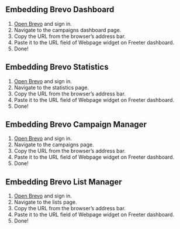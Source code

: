 ## Embedding Brevo Dashboard

1. <a href="{{ curItem.homeUrl|e }}" target="_blank">Open Brevo</a> and sign in.
2. Navigate to the campaigns dashboard page.
3. Copy the URL from the browser’s address bar.
4. Paste it to the URL field of Webpage widget on Freeter dashboard.
5. Done!

## Embedding Brevo Statistics

1. <a href="{{ curItem.homeUrl|e }}" target="_blank">Open Brevo</a> and sign in.
2. Navigate to the statistics page.
3. Copy the URL from the browser’s address bar.
4. Paste it to the URL field of Webpage widget on Freeter dashboard.
5. Done!

## Embedding Brevo Campaign Manager

1. <a href="{{ curItem.homeUrl|e }}" target="_blank">Open Brevo</a> and sign in.
2. Navigate to the campaigns page.
3. Copy the URL from the browser’s address bar.
4. Paste it to the URL field of Webpage widget on Freeter dashboard.
5. Done!

## Embedding Brevo List Manager

1. <a href="{{ curItem.homeUrl|e }}" target="_blank">Open Brevo</a> and sign in.
2. Navigate to the lists page.
3. Copy the URL from the browser’s address bar.
4. Paste it to the URL field of Webpage widget on Freeter dashboard.
5. Done!
